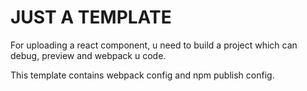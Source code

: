 # JUST A TEMPLATE
For uploading a react component, u need to build a project which can debug, preview and webpack u code.

This template contains webpack config and npm publish config.